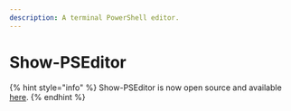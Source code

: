 ```yaml
---
description: A terminal PowerShell editor.
---
```


# Show-PSEditor

{% hint style="info" %}
Show-PSEditor is now open source and available [here](https://github.com/ironmansoftware/psedit).
{% endhint %}
